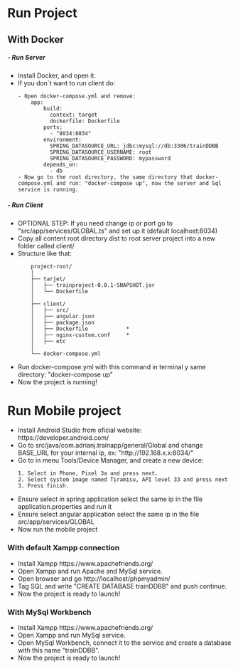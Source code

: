 <h1>Run Project</h1>

<h2>With Docker</h2>

<h5>- Run Server</h5>
<ul>
<li>Install Docker, and open it.</li>
<li> If you don´t want to run client do:</li>
        
    - Open docker-compose.yml and remove:
        app:
            build:
              context: target
              dockerfile: Dockerfile
            ports:
              - "8034:8034"
            environment:
              SPRING_DATASOURCE_URL: jdbc:mysql://db:3306/trainDDBB
              SPRING_DATASOURCE_USERNAME: root
              SPRING_DATASOURCE_PASSWORD: mypassword
            depends_on:
              - db
    - Now go to the root directory, the same directory that docker-compose.yml and run: "docker-compose up", now the server and Sql service is running.
</ul>

<h5>- Run Client</h5>

<ul>
<li> OPTIONAL STEP: If you need change ip or port go to "src/app/services/GLOBAL.ts" and set up it (default localhost:8034)</li>
<li> Copy all content root directory dist to root server project into a new folder called client/</li>
<li> Structure like that:</li>

        project-root/
        │
        ├── tarjet/              
        │   ├── trainproject-0.0.1-SNAPSHOT.jar
        │   └── Dockerfile        
        │
        ├── client/               
        │   ├── src/              
        │   ├── angular.json      
        │   ├── package.json      
        │   ├── Dockerfile            *
        │   ├── nginx-custom.conf     *
        │   ├── etc 
        │
        └── docker-compose.yml    

<li> Run docker-compose.yml with this command in terminal y same directory: "docker-compose up"</li>
<li>Now the project is running!</li>
</ul>

<h1>Run Mobile project</h1>
<ul>

<li> Install Android Studio from oficial website: <a>https://developer.android.com/</a> </li>
<li> Go to src/java/com.adrianj.trainapp/general/Global and change BASE_URL for your internal ip, ex: "http://192.168.x.x:8034/" </li>
<li> Go to in menu Tools/Device Manager, and create a new device:</li>


    1. Select in Phone, Pixel 3a and press next.
    2. Select system image named Tiramisu, API level 33 and press next
    3. Press finish.

<li> Ensure select in spring application select the same ip in the file application.properties and run it</li>
<li> Ensure select angular application select the same ip in the file src/app/services/GLOBAL</li>
<li> Now run the mobile project </li>

</ul>


<h3>With default Xampp connection</h3>
<ul>
<li>Install Xampp <a>https://www.apachefriends.org/</a></li>
<li>Open Xampp and run Apache and MySql service.</li>
<li>Open browser and go <a>http://localhost/phpmyadmin/</a></li>
<li>Tag SQL and write "CREATE DATABASE trainDDBB" and push continue.</li>
<li>Now the project is ready to launch!</li>
</ul>

<h3>With MySql Workbench</h3>
<ul>
<li>Install Xampp <a>https://www.apachefriends.org/</a></li>
<li>Open Xampp and run MySql service.</li>
<li>Open MySql Workbench, connect it to the service and create a database with this name "trainDDBB".</li>
<li>Now the project is ready to launch!</li>
</ul>
